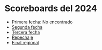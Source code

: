 # Scoreboards del 2024

- Primera fecha: No encontrado
- [Segunda fecha](segunda_fecha)
- [Tercera fecha](tercera_fecha)
- [Repechaje](repechaje)
- [Final regional](regional)

